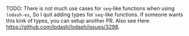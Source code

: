 TODO: There is not much use cases for `seq`-like functions when using
`lodash-es`, So I quit adding types for `seq`-like functions. If someone wants
this kink of types, you can setup another PR. Also see Here
https://github.com/lodash/lodash/issues/3298.
